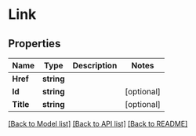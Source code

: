 # Link

## Properties
Name | Type | Description | Notes
------------ | ------------- | ------------- | -------------
**Href** | **string** |  | 
**Id** | **string** |  | [optional] 
**Title** | **string** |  | [optional] 

[[Back to Model list]](../README.md#documentation-for-models) [[Back to API list]](../README.md#documentation-for-api-endpoints) [[Back to README]](../README.md)


